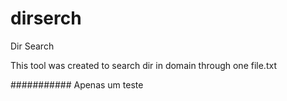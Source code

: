 dirserch
========

Dir Search

This tool was created to search dir in domain through one file.txt


###########
Apenas um teste
